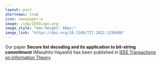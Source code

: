 ```yaml
---
layout: post
shortnews: true
icon: newspaper-o
image: /img/IEEELogo.png
image_style: "max-height: 60px;"
image_link: "https://doi.org/10.1109/TIT.2022.3150498"
---
```


Our paper **Secure list decoding and its application to bit-string commitment** (Masahito Hayashi) has been published in [IEEE Transactions on Information Theory](https://doi.org/10.1109/TIT.2022.3150498).


